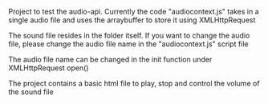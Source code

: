Project to test the audio-api. Currently the code "audiocontext.js" takes in a single audio file and uses the arraybuffer to store it using XMLHttpRequest

The sound file resides in the folder itself. If you want to change the audio file, please change the audio file name in the "audiocontext.js" script file

The audio file name can be changed in the init function under XMLHttpRequest open()

The project contains a basic html file to play, stop and control the volume of the sound file

